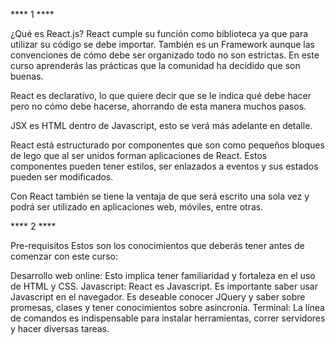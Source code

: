 **** 1 ****

¿Qué es React.js?
React cumple su función como biblioteca ya que para utilizar su código se debe importar. También es un Framework aunque las convenciones de cómo debe ser organizado todo no son estrictas.
En este curso aprenderás las prácticas que la comunidad ha decidido que son buenas.

React es declarativo, lo que quiere decir que se le indica qué debe hacer pero no cómo debe hacerse, ahorrando de esta manera muchos pasos.

JSX es HTML dentro de Javascript, esto se verá más adelante en detalle.

React está estructurado por componentes que son como pequeños bloques de lego que al ser unidos forman aplicaciones de React. Estos componentes pueden tener estilos, ser enlazados a eventos y sus estados pueden ser modificados.

Con React también se tiene la ventaja de que será escrito una sola vez y podrá ser utilizado en aplicaciones web, móviles, entre otras.


**** 2 ****

Pre-requisitos
Estos son los conocimientos que deberás tener antes de comenzar con este curso:

Desarrollo web online: Esto implica tener familiaridad y fortaleza en el uso de HTML y CSS.
Javascript: React es Javascript. Es importante saber usar Javascript en el navegador. Es deseable conocer JQuery y saber sobre promesas, clases y tener conocimientos sobre asincronía.
Terminal: La línea de comandos es indispensable para instalar herramientas, correr servidores y hacer diversas tareas.

